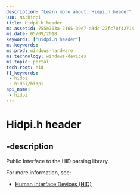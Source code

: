 ```yaml
---
description: "Learn more about: Hidpi.h header"
UID: NA:hidpi
title: Hidpi.h header
ms.assetid: 755e703a-2165-39e7-a3dc-27fc70f42714
ms.date: 05/09/2018
keywords: ["Hidpi.h header"]
ms.keywords: 
ms.prod: windows-hardware
ms.technology: windows-devices
ms.topic: portal
tech.root: hid
f1_keywords:
 - hidpi
 - hidpi/hidpi
api_name:
 - hidpi
---
```


# Hidpi.h header

## -description

Public Interface to the HID parsing library.

For more information, see:

- [Human Interface Devices (HID)](../_hid/index.md)
